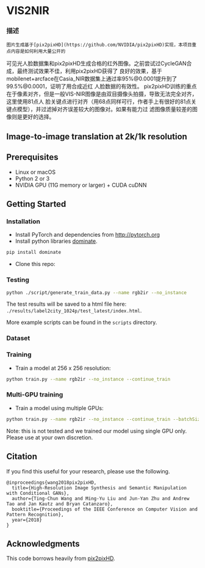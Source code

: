 

# VIS2NIR
### 描述
    图片生成基于[pix2pixHD](https://github.com/NVIDIA/pix2pixHD)实现，本项目重点内容是如何利用大量公开的
可见光人脸数据集和pix2pixHD生成合格的红外图像。之前尝试过CycleGAN合成，最终测试效果不佳，利用pix2pixHD获得了
良好的效果，基于mobilenet+arcface在Casia_NIR数据集上通过率95%@0.0001提升到了99.5%@0.0001，证明了用合成近红
人脸数据的有效性。
    pix2pixHD训练的重点在于像素对齐，但是一般VIS-NIR图像是由双目摄像头拍摄，导致无法完全对齐，这里使用81点人
脸关键点进行对齐（用68点同样可行，作者手上有很好的81点关键点模型），并过滤掉对齐误差较大的图像对。如果有能力过
滤图像质量较差的图像则是更好的选择。

## Image-to-image translation at 2k/1k resolution


## Prerequisites
- Linux or macOS
- Python 2 or 3
- NVIDIA GPU (11G memory or larger) + CUDA cuDNN

## Getting Started
### Installation
- Install PyTorch and dependencies from http://pytorch.org
- Install python libraries [dominate](https://github.com/Knio/dominate).
```bash
pip install dominate
```
- Clone this repo:


### Testing
```bash
python ./script/generate_train_data.py --name rgb2ir --no_instance
```
The test results will be saved to a html file here: `./results/label2city_1024p/test_latest/index.html`.

More example scripts can be found in the `scripts` directory.


### Dataset


### Training
- Train a model at 256 x 256 resolution:
```bash
python train.py --name rgb2ir --no_instance --continue_train
```

### Multi-GPU training
- Train a model using multiple GPUs:
```bash
python train.py --name rgb2ir --no_instance --continue_train --batchSize 8 --gpu_ids 0,1,2,3,4,5,6,7
```
Note: this is not tested and we trained our model using single GPU only. Please use at your own discretion.



## Citation

If you find this useful for your research, please use the following.

```
@inproceedings{wang2018pix2pixHD,
  title={High-Resolution Image Synthesis and Semantic Manipulation with Conditional GANs},
  author={Ting-Chun Wang and Ming-Yu Liu and Jun-Yan Zhu and Andrew Tao and Jan Kautz and Bryan Catanzaro},  
  booktitle={Proceedings of the IEEE Conference on Computer Vision and Pattern Recognition},
  year={2018}
}
```

## Acknowledgments
This code borrows heavily from [pix2pixHD](https://github.com/NVIDIA/pix2pixHD).
